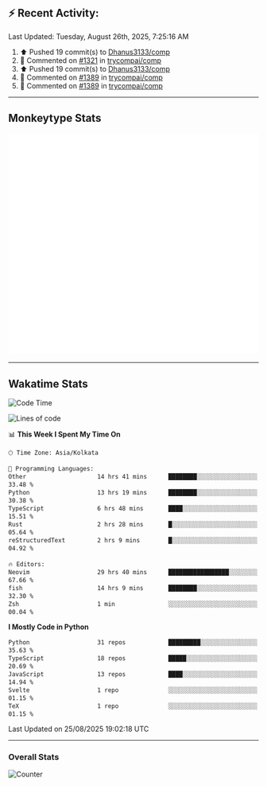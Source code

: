 ## :zap: Recent Activity:
<!--RECENT_ACTIVITY:last_update-->
Last Updated: Tuesday, August 26th, 2025, 7:25:16 AM
<!--RECENT_ACTIVITY:last_update_end-->
<!--RECENT_ACTIVITY:start-->
1. ⬆️ Pushed 19 commit(s) to [Dhanus3133/comp](https://github.com/Dhanus3133/comp)<br>
2. 💬 Commented on [#1321](https://github.com/trycompai/comp/pull/1321#issuecomment-3220457574) in [trycompai/comp](https://github.com/trycompai/comp)<br>
3. ⬆️ Pushed 19 commit(s) to [Dhanus3133/comp](https://github.com/Dhanus3133/comp)<br>
4. 💬 Commented on [#1389](https://github.com/trycompai/comp/pull/1389#issuecomment-3220402277) in [trycompai/comp](https://github.com/trycompai/comp)<br>
5. 💬 Commented on [#1389](https://github.com/trycompai/comp/pull/1389#issuecomment-3220385563) in [trycompai/comp](https://github.com/trycompai/comp)<br>
<!--RECENT_ACTIVITY:end-->

---

## Monkeytype Stats
<a href="https://monkeytype.com/profile/dhanus">
  <img src="https://raw.githubusercontent.com/Dhanus3133/Dhanus3133/monkeytype/monkeytype-lb.svg" alt="Monkeytype Profile" />
</a>

---

## Wakatime Stats
<!--START_SECTION:waka-->
![Code Time](http://img.shields.io/badge/Code%20Time-3%2C025%20hrs%2039%20mins-blue)

![Lines of code](https://img.shields.io/badge/From%20Hello%20World%20I%27ve%20Written-4.8%20million%20lines%20of%20code-blue)

📊 **This Week I Spent My Time On** 

```text
🕑︎ Time Zone: Asia/Kolkata

💬 Programming Languages: 
Other                    14 hrs 41 mins      ████████░░░░░░░░░░░░░░░░░   33.48 % 
Python                   13 hrs 19 mins      ████████░░░░░░░░░░░░░░░░░   30.38 % 
TypeScript               6 hrs 48 mins       ████░░░░░░░░░░░░░░░░░░░░░   15.51 % 
Rust                     2 hrs 28 mins       █░░░░░░░░░░░░░░░░░░░░░░░░   05.64 % 
reStructuredText         2 hrs 9 mins        █░░░░░░░░░░░░░░░░░░░░░░░░   04.92 % 

🔥 Editors: 
Neovim                   29 hrs 40 mins      █████████████████░░░░░░░░   67.66 % 
fish                     14 hrs 9 mins       ████████░░░░░░░░░░░░░░░░░   32.30 % 
Zsh                      1 min               ░░░░░░░░░░░░░░░░░░░░░░░░░   00.04 % 
```

**I Mostly Code in Python** 

```text
Python                   31 repos            █████████░░░░░░░░░░░░░░░░   35.63 % 
TypeScript               18 repos            █████░░░░░░░░░░░░░░░░░░░░   20.69 % 
JavaScript               13 repos            ████░░░░░░░░░░░░░░░░░░░░░   14.94 % 
Svelte                   1 repo              ░░░░░░░░░░░░░░░░░░░░░░░░░   01.15 % 
TeX                      1 repo              ░░░░░░░░░░░░░░░░░░░░░░░░░   01.15 % 
```




 Last Updated on 25/08/2025 19:02:18 UTC
<!--END_SECTION:waka-->
---

### Overall Stats

<img src="https://moe-counter.glitch.me/get/@Dhanus3133?theme=asoul" alt="Counter" />
